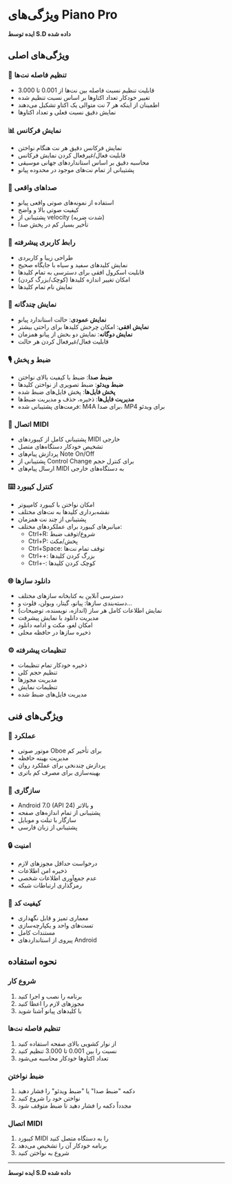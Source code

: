 # ویژگی‌های Piano Pro

**ایده توسط S.D داده شده**

## ویژگی‌های اصلی

### 🎹 تنظیم فاصله نت‌ها
- قابلیت تنظیم نسبت فاصله بین نت‌ها از 0.001 تا 3.000
- تغییر خودکار تعداد اکتاوها بر اساس نسبت تنظیم شده
- اطمینان از اینکه هر 7 نت متوالی یک اکتاو تشکیل می‌دهند
- نمایش دقیق نسبت فعلی و تعداد اکتاوها

### 📊 نمایش فرکانس
- نمایش فرکانس دقیق هر نت هنگام نواختن
- قابلیت فعال/غیرفعال کردن نمایش فرکانس
- محاسبه دقیق بر اساس استانداردهای جهانی موسیقی
- پشتیبانی از تمام نت‌های موجود در محدوده پیانو

### 🎵 صداهای واقعی
- استفاده از نمونه‌های صوتی واقعی پیانو
- کیفیت صوتی بالا و واضح
- پشتیبانی از velocity (شدت ضربه)
- تأخیر بسیار کم در پخش صدا

### 🎨 رابط کاربری پیشرفته
- طراحی زیبا و کاربردی
- نمایش کلیدهای سفید و سیاه با جایگاه صحیح
- قابلیت اسکرول افقی برای دسترسی به تمام کلیدها
- امکان تغییر اندازه کلیدها (کوچک/بزرگ کردن)
- نمایش نام تمام کلیدها

### 📱 نمایش چندگانه
- **نمایش عمودی**: حالت استاندارد پیانو
- **نمایش افقی**: امکان چرخش کلیدها برای راحتی بیشتر
- **نمایش دوگانه**: نمایش دو بخش از پیانو همزمان
- قابلیت فعال/غیرفعال کردن هر حالت

### 🎙️ ضبط و پخش
- **ضبط صدا**: ضبط با کیفیت بالای نواختن
- **ضبط ویدئو**: ضبط تصویری از نواختن کلیدها
- **پخش فایل‌ها**: پخش فایل‌های ضبط شده
- **مدیریت فایل‌ها**: ذخیره، حذف و مدیریت ضبط‌ها
- فرمت‌های پشتیبانی شده: M4A برای صدا، MP4 برای ویدئو

### 🎹 اتصال MIDI
- پشتیبانی کامل از کیبوردهای MIDI خارجی
- تشخیص خودکار دستگاه‌های متصل
- پردازش پیام‌های Note On/Off
- پشتیبانی از Control Change برای کنترل حجم
- ارسال پیام‌های MIDI به دستگاه‌های خارجی

### ⌨️ کنترل کیبورد
- امکان نواختن با کیبورد کامپیوتر
- نقشه‌برداری کلیدها به نت‌های مختلف
- پشتیبانی از چند نت همزمان
- میانبرهای کیبورد برای عملکردهای مختلف:
  - Ctrl+R: شروع/توقف ضبط
  - Ctrl+P: پخش/مکث
  - Ctrl+Space: توقف تمام نت‌ها
  - Ctrl++: بزرگ کردن کلیدها
  - Ctrl+-: کوچک کردن کلیدها

### 🌐 دانلود سازها
- دسترسی آنلاین به کتابخانه سازهای مختلف
- دسته‌بندی سازها: پیانو، گیتار، ویولن، فلوت و...
- نمایش اطلاعات کامل هر ساز (اندازه، نویسنده، توضیحات)
- مدیریت دانلود با نمایش پیشرفت
- امکان لغو، مکث و ادامه دانلود
- ذخیره سازها در حافظه محلی

### ⚙️ تنظیمات پیشرفته
- ذخیره خودکار تمام تنظیمات
- تنظیم حجم کلی
- مدیریت مجوزها
- تنظیمات نمایش
- مدیریت فایل‌های ضبط شده

## ویژگی‌های فنی

### 🔧 عملکرد
- موتور صوتی Oboe برای تأخیر کم
- مدیریت بهینه حافظه
- پردازش چندنخی برای عملکرد روان
- بهینه‌سازی برای مصرف کم باتری

### 📱 سازگاری
- Android 7.0 (API 24) و بالاتر
- پشتیبانی از تمام اندازه‌های صفحه
- سازگار با تبلت و موبایل
- پشتیبانی از زبان فارسی

### 🔒 امنیت
- درخواست حداقل مجوزهای لازم
- ذخیره امن اطلاعات
- عدم جمع‌آوری اطلاعات شخصی
- رمزگذاری ارتباطات شبکه

### 🎯 کیفیت کد
- معماری تمیز و قابل نگهداری
- تست‌های واحد و یکپارچه‌سازی
- مستندات کامل
- پیروی از استانداردهای Android

## نحوه استفاده

### شروع کار
1. برنامه را نصب و اجرا کنید
2. مجوزهای لازم را اعطا کنید
3. با کلیدهای پیانو آشنا شوید

### تنظیم فاصله نت‌ها
1. از نوار کشویی بالای صفحه استفاده کنید
2. نسبت را بین 0.001 تا 3.000 تنظیم کنید
3. تعداد اکتاوها خودکار محاسبه می‌شود

### ضبط نواختن
1. دکمه "ضبط صدا" یا "ضبط ویدئو" را فشار دهید
2. نواختن خود را شروع کنید
3. مجدداً دکمه را فشار دهید تا ضبط متوقف شود

### اتصال MIDI
1. کیبورد MIDI را به دستگاه متصل کنید
2. برنامه خودکار آن را تشخیص می‌دهد
3. شروع به نواختن کنید

---

**ایده توسط S.D داده شده**

